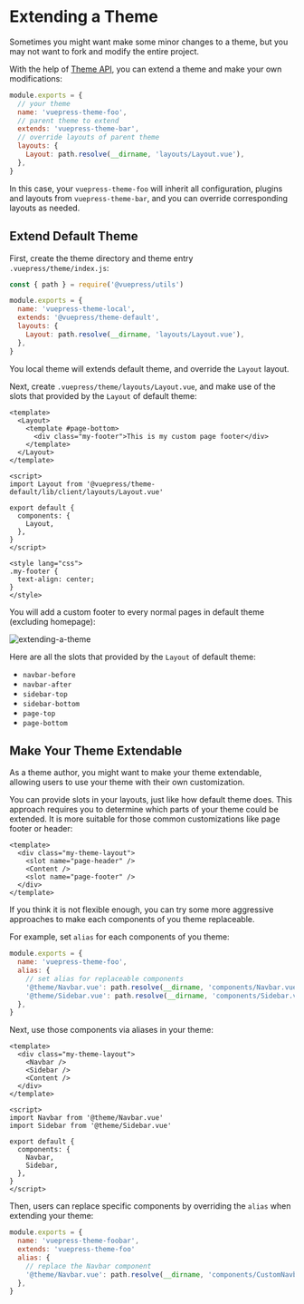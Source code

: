 # Extending a Theme

Sometimes you might want make some minor changes to a theme, but you may not want to fork and modify the entire project.

With the help of [Theme API](../../reference/theme-api.md), you can extend a theme and make your own modifications:

```js
module.exports = {
  // your theme
  name: 'vuepress-theme-foo',
  // parent theme to extend
  extends: 'vuepress-theme-bar',
  // override layouts of parent theme
  layouts: {
    Layout: path.resolve(__dirname, 'layouts/Layout.vue'),
  },
}
```

In this case, your `vuepress-theme-foo` will inherit all configuration, plugins and layouts from `vuepress-theme-bar`, and you can override corresponding layouts as needed.

## Extend Default Theme

First, create the theme directory and theme entry `.vuepress/theme/index.js`:

```js
const { path } = require('@vuepress/utils')

module.exports = {
  name: 'vuepress-theme-local',
  extends: '@vuepress/theme-default',
  layouts: {
    Layout: path.resolve(__dirname, 'layouts/Layout.vue'),
  },
}
```

You local theme will extends default theme, and override the `Layout` layout.

Next, create `.vuepress/theme/layouts/Layout.vue`, and make use of the slots that provided by the `Layout` of default theme:

```vue
<template>
  <Layout>
    <template #page-bottom>
      <div class="my-footer">This is my custom page footer</div>
    </template>
  </Layout>
</template>

<script>
import Layout from '@vuepress/theme-default/lib/client/layouts/Layout.vue'

export default {
  components: {
    Layout,
  },
}
</script>

<style lang="css">
.my-footer {
  text-align: center;
}
</style>
```

You will add a custom footer to every normal pages in default theme (excluding homepage):

![extending-a-theme](/images/cookbook/extending-a-theme-01.png)

Here are all the slots that provided by the `Layout` of default theme:

- `navbar-before`
- `navbar-after`
- `sidebar-top`
- `sidebar-bottom`
- `page-top`
- `page-bottom`

## Make Your Theme Extendable

As a theme author, you might want to make your theme extendable, allowing users to use your theme with their own customization.

You can provide slots in your layouts, just like how default theme does. This approach requires you to determine which parts of your theme could be extended. It is more suitable for those common customizations like page footer or header:

```vue
<template>
  <div class="my-theme-layout">
    <slot name="page-header" />
    <Content />
    <slot name="page-footer" />
  </div>
</template>
```

If you think it is not flexible enough, you can try some more aggressive approaches to make each components of you theme replaceable.

For example, set `alias` for each components of you theme:

```js
module.exports = {
  name: 'vuepress-theme-foo',
  alias: {
    // set alias for replaceable components
    '@theme/Navbar.vue': path.resolve(__dirname, 'components/Navbar.vue'),
    '@theme/Sidebar.vue': path.resolve(__dirname, 'components/Sidebar.vue'),
  },
}
```

Next, use those components via aliases in your theme:

```vue
<template>
  <div class="my-theme-layout">
    <Navbar />
    <Sidebar />
    <Content />
  </div>
</template>

<script>
import Navbar from '@theme/Navbar.vue'
import Sidebar from '@theme/Sidebar.vue'

export default {
  components: {
    Navbar,
    Sidebar,
  },
}
</script>
```

Then, users can replace specific components by overriding the `alias` when extending your theme:

```js
module.exports = {
  name: 'vuepress-theme-foobar',
  extends: 'vuepress-theme-foo'
  alias: {
    // replace the Navbar component
    '@theme/Navbar.vue': path.resolve(__dirname, 'components/CustomNavbar.vue'),
  },
}
```
